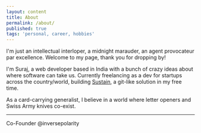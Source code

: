 ```yaml
---
layout: content
title: About
permalink: /about/
published: true
tags: 'personal, career, hobbies'
---
```

I'm just an intellectual interloper, a midnight marauder, an agent provocateur par excellence. Welcome to my page, thank you for dropping by!

I'm Suraj, a web developer based in India with a bunch of crazy ideas about where software can take us. Currently freelancing as a dev for startups across the country/world, building [Sustain](https://github.com/inversepolarity/Sustain), a git-like solution in my free time.

As a card-carrying generalist, I believe in a world where letter openers and Swiss Army knives co-exist. 


---


Co-Founder @inversepolarity 